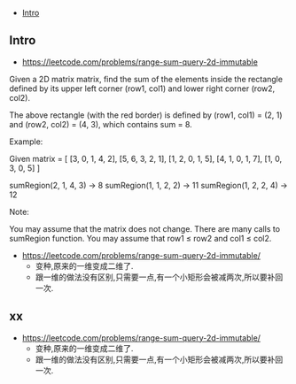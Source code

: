 - [Intro](#intro)

## Intro

- https://leetcode.com/problems/range-sum-query-2d-immutable

Given a 2D matrix matrix, find the sum of the elements inside the rectangle defined by its upper left corner (row1, col1) and lower right corner (row2, col2).


The above rectangle (with the red border) is defined by (row1, col1) = (2, 1) and (row2, col2) = (4, 3), which contains sum = 8.

Example:

Given matrix = [
  [3, 0, 1, 4, 2],
  [5, 6, 3, 2, 1],
  [1, 2, 0, 1, 5],
  [4, 1, 0, 1, 7],
  [1, 0, 3, 0, 5]
]

sumRegion(2, 1, 4, 3) -> 8
sumRegion(1, 1, 2, 2) -> 11
sumRegion(1, 2, 2, 4) -> 12

Note:

You may assume that the matrix does not change.
There are many calls to sumRegion function.
You may assume that row1 ≤ row2 and col1 ≤ col2.

- https://leetcode.com/problems/range-sum-query-2d-immutable/
  - 变种,原来的一维变成二维了.
  - 跟一维的做法没有区别,只需要一点,有一个小矩形会被减两次,所以要补回一次.


## xx
- https://leetcode.com/problems/range-sum-query-2d-immutable/
  - 变种,原来的一维变成二维了.
  - 跟一维的做法没有区别,只需要一点,有一个小矩形会被减两次,所以要补回一次.
